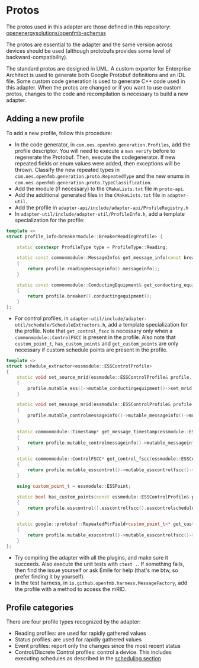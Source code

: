 # Protos

The protos used in this adapter are those defined in this repository:
[openenergysolutions/openfmb-schemas](https://github.com/openenergysolutions/openfmb-schemas)

The protos are essential to the adapter and the same version across devices
should be used (although protobufs provides some level of
backward-compatibility).

The standard protos are designed in UML. A custom exporter for Enterprise
Architect is used to generate both Google Protobuf definitions and an IDL file.
Some custom code generation is used to generate C++ code used in this adapter.
When the protos are changed or if you want to use custom protos, changes to the
code and recompilation is necessary to build a new adapter.

## Adding a new profile

To add a new profile, follow this procedure:

- In the code generator, in `com.oes.openfmb.generation.Profiles`, add the
  profile descriptor. You will need to execute a `mvn verify` before to
  regenerate the Protobuf. Then, execute the codegenerator. If new repeated
  fields or enum values were added, then exceptions will be thrown. Classify the
  new repeated types in `com.oes.openfmb.generation.proto.RepeatedType` and the
  new enums in `com.oes.openfmb.generation.proto.TypeClassification`.
- Add the module (if necessary) to the `CMakeLists.txt` file in `proto-api`.
- Add the additional generated files in the `CMakeLists.txt` file in
  `adapter-util`.
- Add the profile in `adapter-api/include/adapter-api/ProfileRegistry.h`
- In `adapter-util/include/adapter-util/ProfileInfo.h`, add a template
  specialization for the profile:
```cpp
template <>
struct profile_info<breakermodule::BreakerReadingProfile> {

    static constexpr ProfileType type = ProfileType::Reading;

    static const commonmodule::MessageInfo& get_message_info(const breakermodule::BreakerReadingProfile& profile)
    {
        return profile.readingmessageinfo().messageinfo();
    }

    static const commonmodule::ConductingEquipment& get_conducting_equip(const breakermodule::BreakerReadingProfile& profile)
    {
        return profile.breaker().conductingequipment();
    }
};
```
- For control profiles, in
  `adapter-util/include/adapter-util/schedule/ScheduleExtractors.h`, add a
  template specialization for the profile. Note that `get_control_fscc` is
  necessary only when a `commonmodule::ControlFSCC` is present in the profile.
  Also note that `custom_point_t`, `has_custom_points` and `get_custom_points`
  are only necessary if custom schedule points are present in the profile.
```cpp
template <>
struct schedule_extractor<essmodule::ESSControlProfile>
{
    static void set_source_mrid(essmodule::ESSControlProfile& profile, const std::string& mrid)
    {
        profile.mutable_ess()->mutable_conductingequipment()->set_mrid(mrid);
    }

    static void set_message_mrid(essmodule::ESSControlProfile& profile, const std::string& mrid)
    {
        profile.mutable_controlmessageinfo()->mutable_messageinfo()->mutable_identifiedobject()->mutable_mrid()->set_value(mrid);
    }

    static commonmodule::Timestamp* get_message_timestamp(essmodule::ESSControlProfile& profile)
    {
        return profile.mutable_controlmessageinfo()->mutable_messageinfo()->mutable_messagetimestamp();
    }

    static commonmodule::ControlFSCC* get_control_fscc(essmodule::ESSControlProfile& profile)
    {
        return profile.mutable_esscontrol()->mutable_esscontrolfscc()->mutable_controlfscc();
    }

    using custom_point_t = essmodule::ESSPoint;

    static bool has_custom_points(const essmodule::ESSControlProfile& profile)
    {
        return profile.esscontrol().esscontrolfscc().esscontrolschedulefsch().has_valdcsg();
    }

    static google::protobuf::RepeatedPtrField<custom_point_t>* get_custom_points(essmodule::ESSControlProfile& profile)
    {
        return profile.mutable_esscontrol()->mutable_esscontrolfscc()->mutable_esscontrolschedulefsch()->mutable_valdcsg()->mutable_crvpts();
    }
};
```
- Try compiling the adapter with all the plugins, and make sure it succeeds.
  Also execute the unit tests with `ctest .`. If something fails, then find the
  issue yourself or ask Émile for help (that's me btw, so prefer finding it by
  yourself).
- In the test harness, in `io.github.openfmb.harness.MessageFactory`, add the
  profile with a method to access the mRID.

## Profile categories

There are four profile types recognized by the adapter:

- Reading profiles: are used for rapidly gathered values
- Status profiles: are used for rapidly gathered values
- Event profiles: report only the changes since the most recent status
- Control/Discrete Control profiles: control a device. This includes executing
  schedules as described in the [scheduling section](/misc/scheduling)
